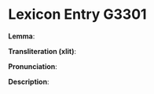 # Lexicon Entry G3301

**Lemma**: 

**Transliteration (xlit)**: 

**Pronunciation**: 

**Description**:

